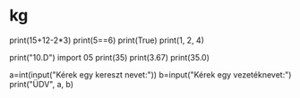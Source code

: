 # kg

print(15+12-2*3)
print(5==6)
print(True)
print(1, 2, 4)

print("10.D")
import 05
print(35)
print(3.67)
print(35.0)

a=int(input("Kérek egy kereszt nevet:"))
b=input("Kérek egy vezetéknevet:")
print("ÜDV", a, b)



